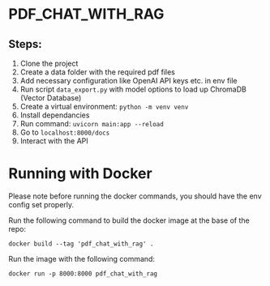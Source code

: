 # PDF_CHAT_WITH_RAG

## Steps:
1. Clone the project
2. Create a data folder with the required pdf files
3. Add necessary configuration like OpenAI API keys etc. in env file
4. Run script `data_export.py` with model options to load up ChromaDB (Vector Database)
5. Create a virtual environment: `python -m venv venv`
6. Install dependancies
7. Run command: `uvicorn main:app --reload`
8. Go to `localhost:8000/docs`
9. Interact with the API

# Running with Docker

Please note before running the docker commands, you should have the env config set properly.

Run the following command to build the docker image at the base of the repo:
```
docker build --tag 'pdf_chat_with_rag' .
```

Run the image with the following command:

```
docker run -p 8000:8000 pdf_chat_with_rag
```